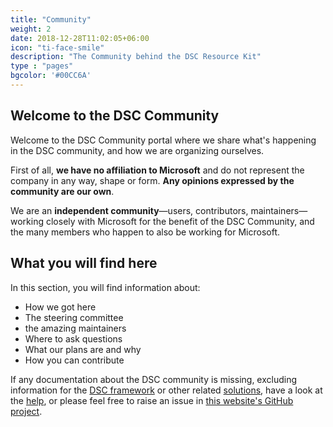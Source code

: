 ```yaml
---
title: "Community"
weight: 2
date: 2018-12-28T11:02:05+06:00
icon: "ti-face-smile"
description: "The Community behind the DSC Resource Kit"
type : "pages"
bgcolor: '#00CC6A'
---
```


## Welcome to the DSC Community

Welcome to the DSC Community portal where we share what's happening in the DSC community,
and how we are organizing ourselves.

First of all, **we have no affiliation to Microsoft** and do not represent
the company in any way, shape or form. **Any opinions expressed by the community
are our own**.

We are an **independent community**—users, contributors, maintainers—working closely
with Microsoft for the benefit of the DSC Community, and the many members
who happen to also be working for Microsoft.

## What you will find here

In this section, you will find information about:

- How we got here
- The steering committee
- the amazing maintainers
- Where to ask questions
- What our plans are and why
- How you can contribute

If any documentation about the DSC community is missing, excluding information
for the [DSC framework](https://docs.microsoft.com/en-us/powershell/dsc/overview/overview)
or other related [solutions](https://docs.microsoft.com/en-us/azure/governance/policy/concepts/guest-configuration),
have a look at the [help](/help/), or please feel free to raise an issue
in [this website's GitHub project](https://github.com/dsccommunity/dsccommunity.org/issues).

